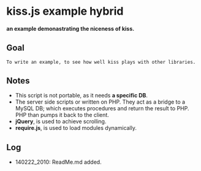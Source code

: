 # kiss.js example **hybrid**
#### an example demonastrating the niceness of kiss.

## Goal

	To write an example, to see how well kiss plays with other libraries.
	
	
## Notes

* This script is not portable, as it needs **a specific DB**.
* The server side scripts or written on PHP. They act as a bridge to a MySQL DB; which executes procedures and return the result to PHP. PHP than pumps  it back to the client.
* **jQuery**, is used to achieve scrolling.
* **require.js**, is used to load modules dynamically.

## Log

* 140222_2010: ReadMe.md added.
